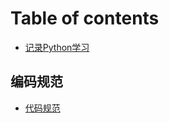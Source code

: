 # Table of contents

* [记录Python学习](README.md)

## 编码规范 <a id="code-standard"></a>

* [代码规范](code-standard/code-standard.md)

